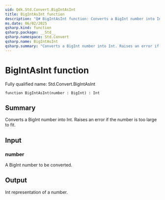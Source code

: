 ```yaml
---
uid: Qdk.Std.Convert.BigIntAsInt
title: BigIntAsInt function
description: "Q# BigIntAsInt function: Converts a BigInt number into Int. Raises an error if the number is too large to fit."
ms.date: 06/02/2025
qsharp.kind: function
qsharp.package: __Std__
qsharp.namespace: Std.Convert
qsharp.name: BigIntAsInt
qsharp.summary: "Converts a BigInt number into Int. Raises an error if the number is too large to fit."
---
```


# BigIntAsInt function

Fully qualified name: Std.Convert.BigIntAsInt

```qsharp
function BigIntAsInt(number : BigInt) : Int
```

## Summary
Converts a BigInt number into Int. Raises an error if the number is too large to fit.

## Input
### number
A BigInt number to be converted.

## Output
Int representation of a number.
